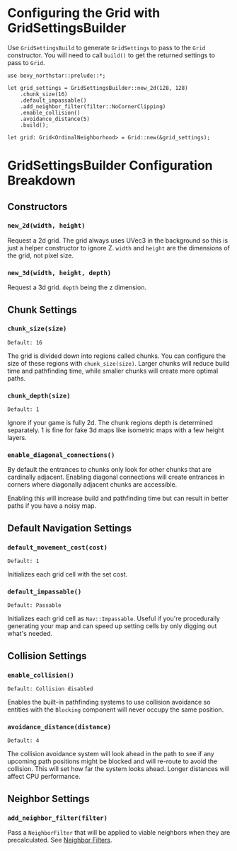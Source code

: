 # Configuring the Grid with GridSettingsBuilder

Use `GridSettingsBuild` to generate `GridSettings` to pass to the `Grid` constructor.
You will need to call `build()` to get the returned settings to pass to `Grid`.

```rust,no_run
use bevy_northstar::prelude::*;

let grid_settings = GridSettingsBuilder::new_2d(128, 128)
    .chunk_size(16)
    .default_impassable()
    .add_neighbor_filter(filter::NoCornerClipping)
    .enable_collision()
    .avoidance_distance(5)
    .build();

let grid: Grid<OrdinalNeighborhood> = Grid::new(&grid_settings);
```


# GridSettingsBuilder Configuration Breakdown
## Constructors
### `new_2d(width, height)`
Request a 2d grid. The grid always uses UVec3 in the background so this is just a helper constructor to ignore Z.
`width` and `height` are the dimensions of the grid, not pixel size.
### `new_3d(width, height, depth)`
Request a 3d grid. `depth` being the z dimension.
## Chunk Settings
### `chunk_size(size)`
`Default: 16`

The grid is divided down into regions called chunks. You can configure the size of these regions with `chunk_size(size)`. Larger chunks will reduce build time and pathfinding time, while smaller chunks will create more optimal paths.

### `chunk_depth(size)`
`Default: 1`

Ignore if your game is fully 2d. The chunk regions depth is determined separately. 1 is fine for fake 3d maps like isometric maps with a few height layers.

### `enable_diagonal_connections()`

By default the entrances to chunks only look for other chunks that are cardinally adjacent. Enabling diagonal connections will create entrances in corners where diagonally adjacent chunks are accessible.

Enabling this will increase build and pathfinding time but can result in better paths if you have a noisy map.

## Default Navigation Settings

### `default_movement_cost(cost)`
`Default: 1`

Initializes each grid cell with the set cost.

### `default_impassable()`
`Default: Passable`

Initializes each grid cell as `Nav::Impassable`. Useful if you're procedurally generating your map and can speed up setting cells by only digging out what's needed.

## Collision Settings

### `enable_collision()`
`Default: Collision disabled`

Enables the built-in pathfinding systems to use collision avoidance so entities with the `Blocking` component will never occupy the same position.

### `avoidance_distance(distance)`
`Default: 4`

The collision avoidance system will look ahead in the path to see if any upcoming path positions might be blocked and will re-route to avoid the collision. This will set how far the system looks ahead. Longer distances will affect CPU performance.

## Neighbor Settings

### `add_neighbor_filter(filter)`

Pass a `NeighborFilter` that will be applied to viable neighbors when they are precalculated. See [Neighbor Filters](./neighbor_filters.md).
